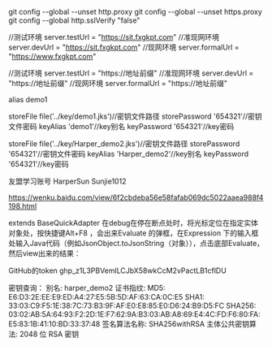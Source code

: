 git config --global --unset http.proxy
git config --global --unset https.proxy
git config --global http.sslVerify "false"

//测试环境
server.testUrl = "https://sit.fxgkpt.com"
//准现网环境
server.devUrl = "https://sit.fxgkpt.com"
//现网环境
server.formalUrl = "https://www.fxgkpt.com"

//测试环境
server.testUrl = "https://地址前缀"
//准现网环境
server.devUrl = "https://地址前缀"
//现网环境
server.formalUrl = "https://地址前缀"


alias  demo1

storeFile file('../key/demo1.jks')//密钥文件路径
storePassword '654321'//密钥文件密码
keyAlias 'demo1'//key别名
keyPassword '654321'//key密码

storeFile file('../key/Harper_demo2.jks')//密钥文件路径
storePassword '654321'//密钥文件密码
keyAlias 'Harper_demo2'//key别名
keyPassword '654321'//key密码

友盟学习账号
HarperSun
Sunjie1012

https://wenku.baidu.com/view/6f2cbdeba56e58fafab069dc5022aaea988f4198.html

extends BaseQuickAdapter
在debug在停在断点处时，将光标定位在指定实体对象处，按快捷键Alt+F8 ，会出来Evaluate 的弹框，在Expression 下的输入框处输入Java代码（例如JsonObject.toJsonString（对象）），点击底部Evaluate，然后view出来的结果：

GitHub的token
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

密钥查询：
别名: harper_demo2
证书指纹:
         MD5:  E6:D3:2E:EE:E9:ED:A4:27:E5:5B:5D:AF:63:CA:0C:E5
         SHA1: 33:03:C9:F5:1E:38:7C:73:B3:9F:AF:E0:E8:85:E0:D6:24:B9:D5:FC
         SHA256: 03:02:AB:5A:64:93:F2:2D:1E:F7:62:9A:B3:03:AB:A8:69:E4:4C:FD:F6:80:FA:E5:83:1B:41:10:BD:33:37:48
签名算法名称: SHA256withRSA
主体公共密钥算法: 2048 位 RSA 密钥
